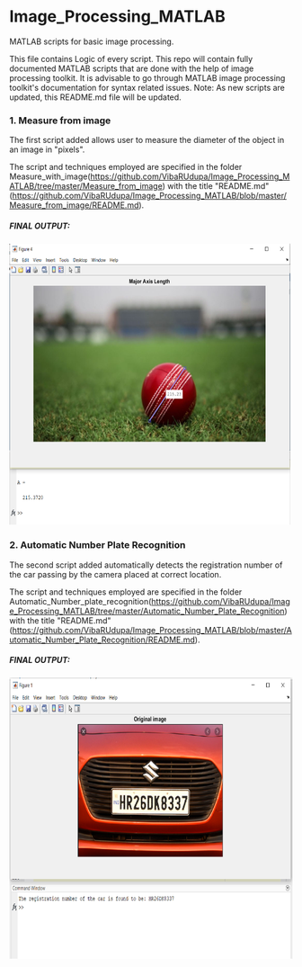 # Image_Processing_MATLAB
MATLAB scripts for basic image processing.

This file contains Logic of every script.
This repo will contain fully documented MATLAB scripts that are done with the help of image processing toolkit. 
It is advisable to go through MATLAB image processing toolkit's documentation for syntax related issues.
Note: As new scripts are updated, this README.md file will be updated.

### 1. Measure from image

  The first script added allows user to measure the diameter of the object in an image in "pixels".
  
  The script and techniques employed are specified in the folder Measure_with_image(https://github.com/VibaRUdupa/Image_Processing_MATLAB/tree/master/Measure_from_image) 
  with the title "README.md" (https://github.com/VibaRUdupa/Image_Processing_MATLAB/blob/master/Measure_from_image/README.md).
 
##### FINAL OUTPUT:
  
  <img src = "https://github.com/VibaRUdupa/Image_Processing_MATLAB/blob/master/Image_for_linking/figure%204.PNG" height = "500" width = "500" >
  
  
  
### 2. Automatic Number Plate Recognition

The second script added automatically detects the registration number of the car passing by the camera placed at correct location. 

The script and techniques employed are specified in the folder Automatic_Number_plate_recognition(https://github.com/VibaRUdupa/Image_Processing_MATLAB/tree/master/Automatic_Number_Plate_Recognition) with the title "README.md"(https://github.com/VibaRUdupa/Image_Processing_MATLAB/blob/master/Automatic_Number_Plate_Recognition/README.md).

##### FINAL OUTPUT:

<img src = "https://github.com/VibaRUdupa/Image_Processing_MATLAB/blob/master/Image_for_linking/apn_fig9.PNG" height = "500" width = "600" >

